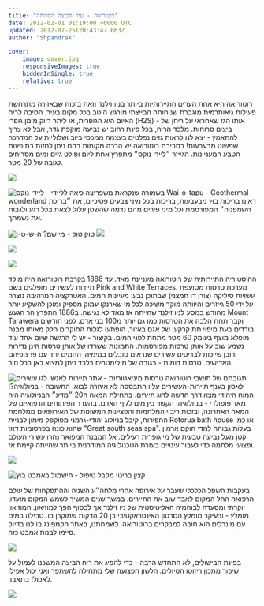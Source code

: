 ```yaml
---
title: "רוטורואה - עיר הביצה הסרוחה"
date: 2012-02-01 01:19:00 +0000 UTC
updated: 2012-07-25T20:43:47.663Z
author: "Shpandrak"

cover:
    image: cover.jpg
    responsiveImages: true
    hiddenInSingle: true
    relative: true
---
```


רוטורואה היא אחת הערים התיירותיות ביותר בניו זילנד וזאת בזכות שבאזורה מתרחשת פעילות גיאותרמית מוגברת שניחוחה הבייצתי מורגש היטב בכל מקום בעיר. הסיבה לריח האיום היא הגופרית, או ליתר דיוק מימן גופרי (H2S) - אותו הגז שאחראי על ריחן של ביצים סרוחות. מלבד הריח, בכל פינת רחוב יש נביעה מוקפת גדר, אבל לא צריך להתאמץ - יצא לנו לראות גזים נפלטים בעצמה ממכסי ביוב ושלוליות על המדרכה שפשוט מבעבעות! בסביבת רוטורואה יש הרבה מקומות בהם ניתן לחזות בתופעות הטבע המעניינות. הגייזר ״ליידי נוקס״ מתפרץ אחת ליום ופולט גזים ומים מסריחים לגובה של 20 מטר.

![](Photo-Jan-30,-2012-12:45-AM.jpg)

![](Photo-Jan-30,-2012-12:46-AM.jpg "משפריצה כיאה לליידי - ליידי נוקס")
בשמורה שנקראת Wai-o-tapu - Geothermal wonderland ראינו בריכות בוץ מבעבעות, בריכות בכל מיני צבעים פסיכיים, את ״בריכת השמפניה״ המפורסמת וכל מיני פירים מהם נדמה שהשטן עלול לצאת בכל רגע ולגבות את נשמתך.

![](rot1.jpg "טוק טוק - מי שם? ה-ש-ט-ן")
![](AVvXsEggse8HdxbZFXQ0gR5WLi1cV5e5UBiqFUa5XvzUZTN6GnH0esApzh233P8p2MAuZGZmqqpPPTktLKN0ixszDkF_684r7Z89ph8fAwTdl05eKkYvlFoY5r_h-FpUc1PEps0G0LtTd07C2OiS.jpg)

![](cover.jpg)

![](Photo-Jan-30,-2012-2:21-AM.jpg)

ההיסטוריה התיירותית של רוטורואה מעניינת מאד. עד 1886 בקרבת רוטורואה היה מוקד תיירות לעשירים מופלגים בשם Pink and White Terraces. מערכת טרסות מסועפת עשויות סיליקה (צורן דו חמצני) שבתוכן נבעו מעיינות חמים. האטרקציה המרהיבה נוצרה על ידי 50 גייזרים והיוותה מוקד משיכה לכל מי שארנקו עמוק מספיק ומוכן להשקיע יותר מחודש במסע לניו זילנד שהייתה אז מאד לא נגישה. ב1886 התפרץ הר הגעש Mount Tarawera וקבר תחת הלבה את הטרסות כמו גם יותר מ100 בני אדם. לפני חודשים בודדים בעת מיפוי תת קרקעי של אגם באזור, הופתעו לגלות החוקרים חלק מאותו מבנה מופלא מוצף בעומק 60 מטר מתחת לפני המים. בקיצור - יש לי הרגשה שיום אחד עוד נשמע שוב על אותן טרסות מפורסמות. התמונות ששרדו של אותן טרסות הינן נדירות ורובן שייכות לבריטים עשירים שנראים טובלים במימיהן החמים יחד עם פרצופיהם האדישים. טרסות דומות - בגובה של מילימטרים בלבד ניתן למצוא כאן בכל חור.

![](AVvXsEhuIAana1r-TeYwhw56Yr8pzOrL0dSumAWAjM_vZbGqA9qKRn19-8P77NrS2exxOg0Wl54_A-r6IfGBcO03wSTzjSB0IXN75Opdkry9D_4nWUazAouvx38PbKYQAxFfuRPZH1B2yvaaeUUj.jpg "טרסות מיניאטוריות - אתר תיירות לאנשי לגו עשירים")
תגובתם של תושבי רוטורואה לאסון בענף תיירות-העשירים עליו התבססה לא איחרה לבוא. התשובה - בניולוגיה?! המוח היהודי מצא דרך חדשה לדוג תיירים. בתחילת המאה ה20 ״מדע״ הבניולוגיה היה מאד פופולרי - בניולוגיה: הקשר בין מים לגוף האדם. בהעדר הפיתוחים הרפואיים של המאה האחרונה, ובזכות ריבוי המלחמות והפציעות המשונות של האירופאים ממלחמת החפירות, קיבל בניולוג יהודי-גרמני מפוקפק מימון לבניית Rotorua bath house או כמו שהוא כונה בפרסומות דאז "Great south seas spa". בעלות גבוהה למדי הוקם ארמון קטן מעל נביעה טבעית של מי גופרית רעילים. אל המבנה המפואר נהרו עשירי העולם ופצועי מלחמה כדי לעבור עינויים בעזרת הטכנולוגיה המודרנית ביותר שהייתה קיימת אז.

![](AVvXsEh_dRcDM_j5dNFEUG57GP2a1_3i_GqvYHVlmBpvTJPN5ZSxuLLdp1z1BQKsWSecoHj6mK1sp3dbeTGNy2Bsegzz1jqydrMCbq-CLyyHQwiHTBZwMv91N0hg5GhXDtWHOADti8RGlIKBgqXb.jpg)

![](Photo-Jan-31,-2012-1:49-AM.jpg "קצין בריטי מקבל טיפול - חישמול באמבט בוץ")

בעקבות השפל הכלכלי שעבר על אירופה אחרי מלחה״ע השניה וההתפקחות של עולם הרפואה החל המקום לאבד שוב את התיירים. במשך שנים המשיך לשמש המקום מועדון יוקרתי ומסעדה לבוהמיה האליטיסטית של ניו זילנד אך לבסוף הפך למוזיאון. המוזיאון מומלץ - ובעיקר מומלץ הסרטון האינטראקטיבי בן 20 הדקות שמוקרן בו. טבילה במים עם מינרלים הוא חובה למבקרים ברוטורואה. לשמחתנו, באתר הקמפינג בו לנו בדיוק סיימו לבנות אמבט כזה.

![](Photo-Jan-31,-2012-5:49-AM.jpg)

בפינת הבישולים, לא התחדש הרבה - כדי להפיג את ריח הביצה המשכנו לעמול על שיפור מתכון ריזוטו הטיולים. הלשון הפצועה שלי מתחילה להשתפר ואני יכול אפילו לאכול! בתאבון.

![](Photo-Jan-30,-2012-9:51-AM.jpg)
